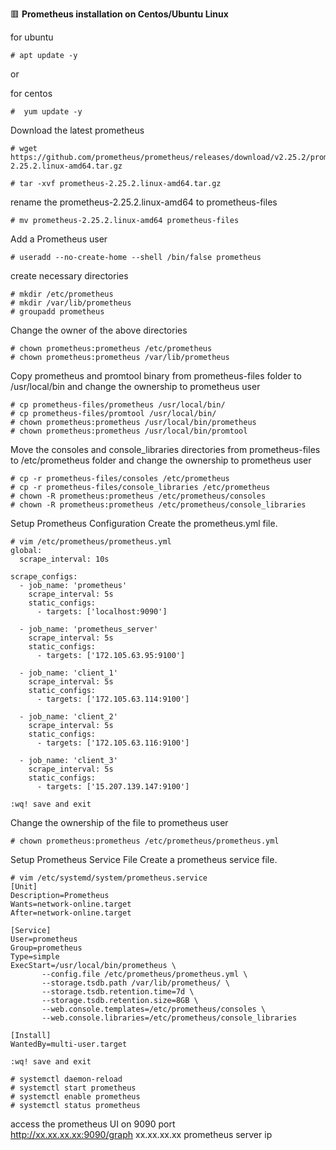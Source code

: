 :red_square: __Prometheus installation on Centos/Ubuntu Linux__

for ubuntu
```
# apt update -y
```
or

for centos
```
#  yum update -y
```
Download the latest prometheus
```
# wget https://github.com/prometheus/prometheus/releases/download/v2.25.2/prometheus-2.25.2.linux-amd64.tar.gz

# tar -xvf prometheus-2.25.2.linux-amd64.tar.gz
```
rename the prometheus-2.25.2.linux-amd64 to prometheus-files
```
# mv prometheus-2.25.2.linux-amd64 prometheus-files
```
Add a Prometheus user
```
# useradd --no-create-home --shell /bin/false prometheus
```
create necessary directories
```
# mkdir /etc/prometheus
# mkdir /var/lib/prometheus
# groupadd prometheus
```
Change the owner of the above directories
```
# chown prometheus:prometheus /etc/prometheus
# chown prometheus:prometheus /var/lib/prometheus
```
Copy prometheus and promtool binary from prometheus-files folder to /usr/local/bin and change the ownership to prometheus user
```
# cp prometheus-files/prometheus /usr/local/bin/
# cp prometheus-files/promtool /usr/local/bin/
# chown prometheus:prometheus /usr/local/bin/prometheus
# chown prometheus:prometheus /usr/local/bin/promtool
```
Move the consoles and console_libraries directories from prometheus-files to /etc/prometheus folder and change the ownership to prometheus user
```
# cp -r prometheus-files/consoles /etc/prometheus
# cp -r prometheus-files/console_libraries /etc/prometheus
# chown -R prometheus:prometheus /etc/prometheus/consoles
# chown -R prometheus:prometheus /etc/prometheus/console_libraries
```
Setup Prometheus Configuration
Create the prometheus.yml file.
```
# vim /etc/prometheus/prometheus.yml
global:
  scrape_interval: 10s

scrape_configs:
  - job_name: 'prometheus'
    scrape_interval: 5s
    static_configs:
      - targets: ['localhost:9090']

  - job_name: 'prometheus_server'
    scrape_interval: 5s
    static_configs:
      - targets: ['172.105.63.95:9100']

  - job_name: 'client_1'
    scrape_interval: 5s
    static_configs:
      - targets: ['172.105.63.114:9100']
      
  - job_name: 'client_2'
    scrape_interval: 5s
    static_configs:
      - targets: ['172.105.63.116:9100']
      
  - job_name: 'client_3'
    scrape_interval: 5s
    static_configs:
      - targets: ['15.207.139.147:9100']

:wq! save and exit
```
Change the ownership of the file to prometheus user
```
# chown prometheus:prometheus /etc/prometheus/prometheus.yml
```

Setup Prometheus Service File
Create a prometheus service file.
```
# vim /etc/systemd/system/prometheus.service
[Unit]
Description=Prometheus
Wants=network-online.target
After=network-online.target

[Service]
User=prometheus
Group=prometheus
Type=simple
ExecStart=/usr/local/bin/prometheus \
       --config.file /etc/prometheus/prometheus.yml \
       --storage.tsdb.path /var/lib/prometheus/ \
       --storage.tsdb.retention.time=7d \
       --storage.tsdb.retention.size=8GB \
       --web.console.templates=/etc/prometheus/consoles \
       --web.console.libraries=/etc/prometheus/console_libraries

[Install]
WantedBy=multi-user.target

:wq! save and exit
```
```
# systemctl daemon-reload
# systemctl start prometheus
# systemctl enable prometheus
# systemctl status prometheus
```
access the prometheus UI on 9090 port
\
http://xx.xx.xx.xx:9090/graph
xx.xx.xx.xx prometheus server ip




